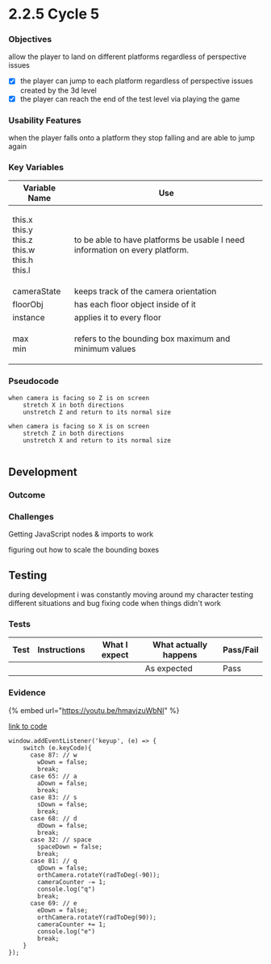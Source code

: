# 2.2.5 Cycle 5

### Objectives

allow the player to land on different platforms regardless of perspective issues

* [x] the player can jump to each platform regardless of perspective issues created by the 3d level
* [x] the player can reach the end of the test level via playing the game

### Usability Features

when the player falls onto a platform they stop falling and are able to jump again

### Key Variables

| Variable Name                                                   | Use                                                                          |
| --------------------------------------------------------------- | ---------------------------------------------------------------------------- |
| <p>this.x<br>this.y<br>this.z<br>this.w<br>this.h<br>this.l</p> | to be able to have platforms be usable I need information on every platform. |
| cameraState                                                     | keeps track of the camera orientation                                        |
| floorObj                                                        | has each floor object inside of it                                           |
| instance                                                        | applies it to every floor                                                    |
| <p>max<br>min</p>                                               | refers to the bounding box maximum and minimum values                        |

### Pseudocode

```
when camera is facing so Z is on screen
    stretch X in both directions
    unstretch Z and return to its normal size

when camera is facing so X is on screen
    stretch Z in both directions
    unstretch X and return to its normal size
    

```

## Development

### Outcome

### Challenges

Getting JavaScript nodes & imports to work

figuring out how to scale the bounding boxes

## Testing

during development i was constantly moving around my character testing different situations and bug fixing code when things didn't work

### Tests

| Test | Instructions | What I expect | What actually happens | Pass/Fail |
| ---- | ------------ | ------------- | --------------------- | --------- |
|      |              |               | As expected           | Pass      |

### Evidence

{% embed url="https://youtu.be/hmavjzuWbNI" %}

[link to code](https://github.com/Ca-Hay/CollisionDetection3D)

```
window.addEventListener('keyup', (e) => {
    switch (e.keyCode){
      case 87: // w
        wDown = false;
        break;
      case 65: // a
        aDown = false;
        break;
      case 83: // s
        sDown = false;
        break;
      case 68: // d
        dDown = false;
        break;
      case 32: // space
        spaceDown = false;
        break;
      case 81: // q
        qDown = false;    
        orthCamera.rotateY(radToDeg(-90));
        cameraCounter -= 1;
        console.log("q")
        break;
      case 69: // e
        eDown = false;
        orthCamera.rotateY(radToDeg(90));
        cameraCounter += 1;
        console.log("e")
        break;
    }
});
```
